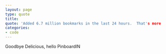 ```yaml
---
layout: page
type: quote
title: 
quote: 'Added 6.7 million bookmarks in the last 24 hours.  That's more than in the entire preceding year'
categories: 
- code
---
```

Goodbye Delicious, hello PinboardIN
